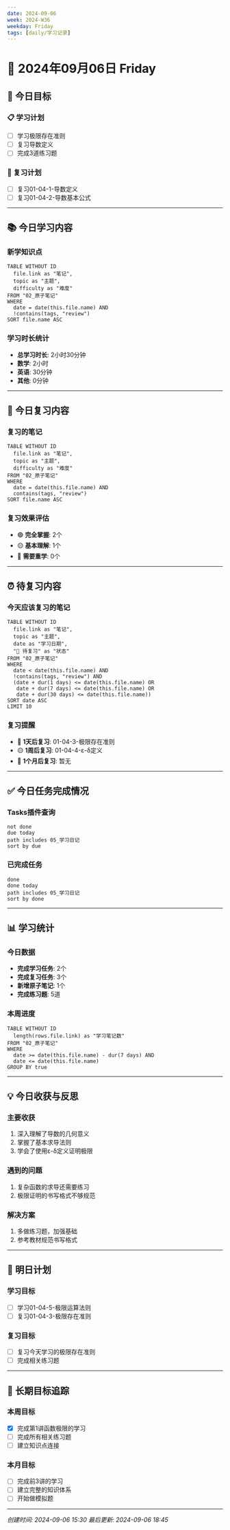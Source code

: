 ```yaml
---
date: 2024-09-06
week: 2024-W36
weekday: Friday
tags: [daily/学习记录]
---
```


# 📅 2024年09月06日 Friday

## 🎯 今日目标

### 📋 学习计划
- [ ] 学习极限存在准则
- [ ] 复习导数定义
- [ ] 完成3道练习题

### 🔄 复习计划
- [ ] 复习01-04-1-导数定义
- [ ] 复习01-04-2-导数基本公式

---

## 📚 今日学习内容

### 新学知识点
```dataview
TABLE WITHOUT ID
  file.link as "笔记", 
  topic as "主题", 
  difficulty as "难度"
FROM "02_原子笔记"
WHERE 
  date = date(this.file.name) AND
  !contains(tags, "review")
SORT file.name ASC
```

### 学习时长统计
- **总学习时长**: 2小时30分钟
- **数学**: 2小时
- **英语**: 30分钟
- **其他**: 0分钟

---

## 🔄 今日复习内容

### 复习的笔记
```dataview
TABLE WITHOUT ID
  file.link as "笔记", 
  topic as "主题", 
  difficulty as "难度"
FROM "02_原子笔记"
WHERE 
  date = date(this.file.name) AND
  contains(tags, "review")
SORT file.name ASC
```

### 复习效果评估
- 🟢 **完全掌握**: 2个
- 🟡 **基本理解**: 1个
- 🔴 **需要重学**: 0个

---

## ⏰ 待复习内容

### 今天应该复习的笔记
```dataview
TABLE WITHOUT ID
  file.link as "笔记",
  topic as "主题",
  date as "学习日期",
  "🔴 待复习" as "状态"
FROM "02_原子笔记"
WHERE 
  date < date(this.file.name) AND
  !contains(tags, "review") AND
  (date + dur(1 days) <= date(this.file.name) OR
   date + dur(7 days) <= date(this.file.name) OR
   date + dur(30 days) <= date(this.file.name))
SORT date ASC
LIMIT 10
```

### 复习提醒
- 🔴 **1天后复习**: 01-04-3-极限存在准则
- 🟡 **1周后复习**: 01-04-4-ε-δ定义
- 🔵 **1个月后复习**: 暂无

---

## ✅ 今日任务完成情况

### Tasks插件查询
```tasks
not done
due today
path includes 05_学习日记
sort by due
```

### 已完成任务
```tasks
done
done today
path includes 05_学习日记
sort by done
```

---

## 📊 学习统计

### 今日数据
- **完成学习任务**: 2个
- **完成复习任务**: 3个
- **新增原子笔记**: 1个
- **完成练习题**: 5道

### 本周进度
```dataview
TABLE WITHOUT ID
  length(rows.file.link) as "学习笔记数"
FROM "02_原子笔记"
WHERE 
  date >= date(this.file.name) - dur(7 days) AND
  date <= date(this.file.name)
GROUP BY true
```

---

## 💡 今日收获与反思

### 主要收获
1. 深入理解了导数的几何意义
2. 掌握了基本求导法则
3. 学会了使用ε-δ定义证明极限

### 遇到的问题
1. 复杂函数的求导还需要练习
2. 极限证明的书写格式不够规范

### 解决方案
1. 多做练习题，加强基础
2. 参考教材规范书写格式

---

## 📝 明日计划

### 学习目标
- [ ] 学习01-04-5-极限运算法则
- [ ] 复习01-04-3-极限存在准则

### 复习目标
- [ ] 复习今天学习的极限存在准则
- [ ] 完成相关练习题

---

## 🎯 长期目标追踪

### 本周目标
- [x] 完成第1讲函数极限的学习
- [ ] 完成所有相关练习题
- [ ] 建立知识点连接

### 本月目标
- [ ] 完成前3讲的学习
- [ ] 建立完整的知识体系
- [ ] 开始做模拟题

---

*创建时间: 2024-09-06 15:30*
*最后更新: 2024-09-06 18:45*